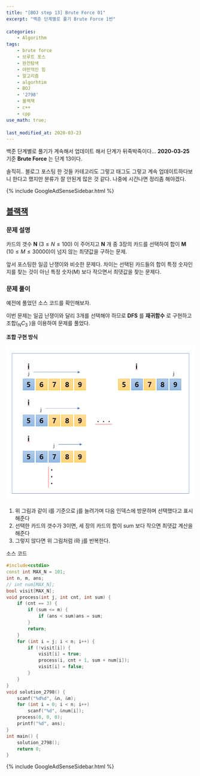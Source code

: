 ```yaml
---
title: "[BOJ step 13] Brute Force 01"
excerpt: "백준 단계별로 풀기 Brute Force 1번"

categories:
    - Algorithm
tags:
    - brute force
    - 브루트 포스
    - 완전탐색
    - 야만적인 힘
    - 알고리즘
    - algorhtim
    - BOJ
    - '2798'
    - 블랙잭
    - c++
    - cpp  
use_math: true;

last_modified_at: 2020-03-23  
---
```


백준 단계별로 풀기가 계속해서 업데이트 해서 단계가 뒤죽박죽이다... **2020-03-25** 기준 **Brute Force** 는 단계 13이다.  

솔직히.. 블로그 포스팅 한 것들 카테고리도 그렇고 태그도 그렇고 계속 업데이트하다보니 한다고 했지만 분류가 잘 안된게 많은 것 같다. 나중에 시간나면 정리좀 해야겠다.  




{% include GoogleAdSenseSidebar.html %}



## [블랙잭](https://www.acmicpc.net/problem/2798)

### 문제 설명

카드의 갯수 **N** ($3 \le N \le 100$) 이 주어지고 **N** 개 중 3장의 카드를 선택하여 합이 **M** ($10 \le M \le 30000$)이 넘지 않는 최댓값을 구하는 문제.   

앞서 포스팅한 일곱 난쟁이와 비슷한 문제다. 차이는 선택된 카드들의 합이 특정 숫자인지를 찾는 것이 아닌 특정 숫자(M) 보다 작으면서 최댓값을 찾는 문제다.  

### 문제 풀이

예전에 풀었던 소스 코드를 확인해보자.

이번 문제는 일곱 난쟁이와 달리 3개를 선택해야 하므로 **DFS** 를 **재귀함수** 로 구현하고 조합($_NC_3$ )을 이용하여 문제를 풀었다.  

**조합 구현 방식**  

[![](/assets/BOJ-step/2020-03-25-BOJ-Step13-01-img01.PNG)](/assets/BOJ-step/2020-03-25-BOJ-Step13-01-img01.PNG)

1. 위 그림과 같이 i를 기준으로 j를 늘려가며 다음 인덱스에 방문하며 선택했다고 표시 해준다
2. 선택한 카드의 갯수가 3이면, 세 장의 카드의 합이 sum 보다 작으면 최댓값 계산을 해준다
3. 그렇지 않다면 위 그림처럼 i와 j를 반복한다.   

소스 코드

```cpp
#include<cstdio>
const int MAX_N = 101;
int n, m, ans;
// int num[MAX_N];
bool visit[MAX_N];
void process(int j, int cnt, int sum) {
	if (cnt == 3) {
		if (sum <= m) {
			if (ans < sum)ans = sum;
		}
		return;
	}
	for (int i = j; i < n; i++) {
		if (!visit[i]) {
			visit[i] = true;
			process(i, cnt + 1, sum + num[i]);
			visit[i] = false;
		}
	}
}
void solution_2798() {
	scanf("%d%d", &n, &m);
	for (int i = 0; i < n; i++)
		scanf("%d", &num[i]);
	process(0, 0, 0);
	printf("%d", ans);
}
int main() {
	solution_2798();
	return 0;
}
```







{% include GoogleAdSenseSidebar.html %}

